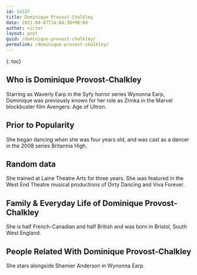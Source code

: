 ```yaml
---
id: 14127
title: Dominique Provost-Chalkley
date: 2021-04-07T14:04:38+00:00
author: victor
layout: post
guid: /dominique-provost-chalkley/
permalink: /dominique-provost-chalkley/
---
```



{: toc}


## Who is Dominique Provost-Chalkley



Starring as Waverly Earp in the Syfy horror series Wynonna Earp, Dominique was previously known for her role as Zrinka in the Marvel blockbuster film Avengers: Age of Ultron.

                
                
                
## Prior to Popularity



She began dancing when she was four years old, and was cast as a dancer in the 2008 series Britannia High.

                
                
                
## Random data



She trained at Laine Theatre Arts for three years. She was featured in the West End Theatre musical productions of Dirty Dancing and Viva Forever.

                
                
                
## Family & Everyday Life of Dominique Provost-Chalkley



She is half French-Canadian and half British and was born in Bristol, South West England.

                
                
                
## People Related With Dominique Provost-Chalkley



She stars alongside Shamier Anderson in Wynonna Earp.

                
              
            
          
          
          